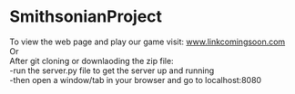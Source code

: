 # SmithsonianProject
To view the web page and play our game visit: www.linkcomingsoon.com <br>
Or
<br>
After git cloning or downlaoding the zip file:  <br>
  -run the server.py file to get the server up and running  <br>
  -then open a window/tab in your browser and go to localhost:8080  <br>
